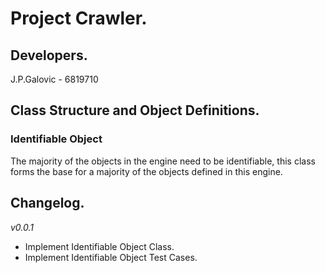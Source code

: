 # Project Crawler.
## Developers.
J.P.Galovic - 6819710

## Class Structure and Object Definitions.
### Identifiable Object
The majority of the objects in the engine need to be identifiable, this class forms the base for a majority of the objects defined in this engine.

## Changelog.
_v0.0.1_
- Implement Identifiable Object Class.
- Implement Identifiable Object Test Cases.